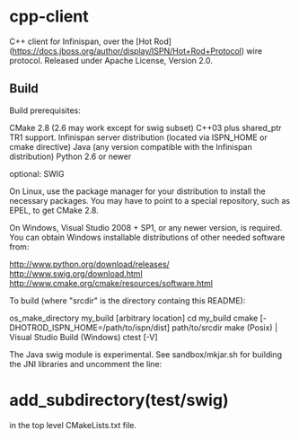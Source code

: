# cpp-client #

C++ client for Infinispan, over the [Hot Rod] (https://docs.jboss.org/author/display/ISPN/Hot+Rod+Protocol) wire protocol.
Released under Apache License, Version 2.0.

## Build ##

Build prerequisites: 

  CMake 2.8 (2.6 may work except for swig subset)
  C++03 plus shared_ptr TR1 support.
  Infinispan server distribution (located via ISPN_HOME or cmake directive)
  Java (any version compatible with the Infinispan distribution)
  Python 2.6 or newer
  
optional: SWIG

On Linux, use the package manager for your distribution to install the
necessary packages.  You may have to point to a special repository,
such as EPEL, to get CMake 2.8.

On Windows, Visual Studio 2008 + SP1, or any newer version, is
required.  You can obtain Windows installable distributions of other
needed software from:

  http://www.python.org/download/releases/
  http://www.swig.org/download.html
  http://www.cmake.org/cmake/resources/software.html
  

To build (where "srcdir" is the directory containg this README):

  os_make_directory my_build  [arbitrary location]
  cd my_build
  cmake [-DHOTROD_ISPN_HOME=/path/to/ispn/dist] path/to/srcdir
  make (Posix) | Visual Studio Build (Windows)
  ctest [-V]


The Java swig module is experimental.  See sandbox/mkjar.sh for
building the JNI libraries and uncomment the line:

  # add_subdirectory(test/swig)

in the top level CMakeLists.txt file.
